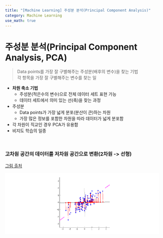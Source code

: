 ```yaml
---
title: "[Machine Learning] 주성분 분석(Principal Component Analysis)"
category: Machine Learning
use_math: true
---
```


# 주성분 분석(Principal Component Analysis, PCA)
> Data points를 가장 잘 구별해주는 주성분(배후의 변수)을 찾는 기법<br>
> 각 항목을 가장 잘 구별해주는 변수를 찾는 일

- **차원 축소 기법**
  - 주성분(적은수의 변수)으로 전체 데이터 세트 표현 가능
  - 데이터 세트에서 의미 있는 선(축)을 찾는 과정
- 주성분
    - Data points가 가장 넓게 분포(분산이 큰)하는 차원
    - 가장 많은 정보를 포함한 차원을 따라 데이터가 넓게 분포함
- 각 차원이 직교인 경우 PCA가 유용함
- 비지도 학습의 일종

<br>

### 고차원 공간의 데이터를 저차원 공간으로 변환(2차원 -> 선형)
<a href="https://stats.stackexchange.com/questions/2691/making-sense-of-principal-component-analysis-eigenvectors-eigenvalues">그림 출처</a>

![](/assets/images/posts/ml/pca.gif)
